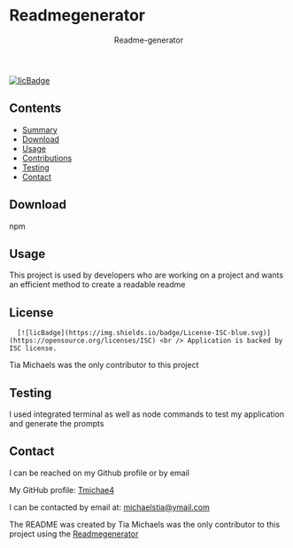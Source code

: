 # Readmegenerator 
  <header>Readme-generator</header> 

  [![licBadge](https://img.shields.io/badge/License-ISC-blue.svg)](https://opensource.org/licenses/ISC)
  ## Contents
  - [Summary](#summary)
  - [Download](#download)
  - [Usage](#usage)
  - [Contributions](#contributions)
  - [Testing](#testing)
  - [Contact](#contact)
  ## Download
  npm
  ## Usage
  This project is used by developers who are working on a project and wants an efficient method to create a readable readme
  ## License
      [![licBadge](https://img.shields.io/badge/License-ISC-blue.svg)](https://opensource.org/licenses/ISC) <br /> Application is backed by ISC license.

  Tia Michaels was the only contributor to this project

  ## Testing
  I used integrated terminal as well as node commands to test my application and generate the prompts
  ## Contact

  I can be reached on my Github profile or by email 

   My GitHub profile: [Tmichae4](https://github.com/Tmichae4)

  I can be contacted by email at: michaelstia@ymail.com

  The README was created by Tia Michaels was the only contributor to this project using the [Readmegenerator](https://github.com/Tmichae4/Readmegenerator)
